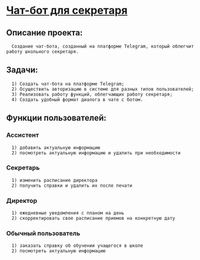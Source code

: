 # [Чат-бот для секретаря](https://t.me/School_secretary_444_bot)

## Описание проекта:

      Создание чат-бота, созданный на платформе Telegram, который облегчит работу школьного секретаря.

## Задачи:

      1) Создать чат-бота на платформе Telegram;
      2) Осуществить авторизацию в системе для разных типов пользователей;
      3) Реализовать работу функций, облегчающих работу секретаря;
      4) Создать удобный формат диалога в чате с ботом.
      
## Функции пользователей:

### Ассистент

      1) добавить актуальную информацию
      2) посмотреть актуальную информацию и удалить при необходимости

### Секретарь

      1) изменить расписание директора
      2) получить справки и удалить их после печати
      
### Директор

      1) ежедневные уведомления с планом на день
      2) скорректировать свое расписание приемов на конкретную дату

### Обычный пользователь

      1) заказать справку об обучении учащегося в школе
      2) посмотреть актуальную информацию




